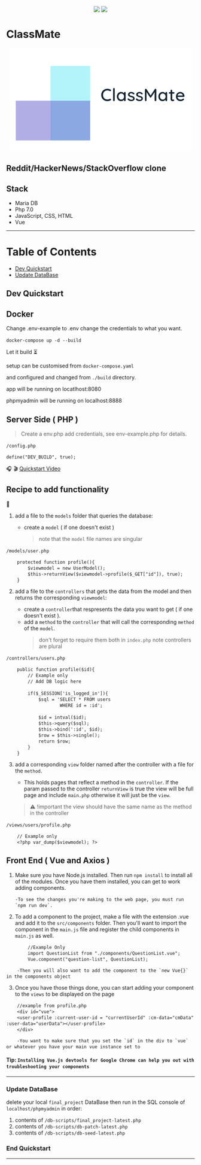 <div align="center">
	<img src="https://img.shields.io/github/issues/harps116/classmate.svg?style=flat-square">
	<img src="https://img.shields.io/github/license/harps116/classmate.svg?style=flat-square">
</div>

# ClassMate

<div align="center">
	<img src="classmate-logo.png" alt="Classmate logo"></img>
</div>

## Reddit/HackerNews/StackOverflow clone

## Stack

- Maria DB
- Php 7.0
- JavaScript, CSS, HTML
- Vue

---

# Table of Contents

- [Dev Quickstart](#markdown-header-dev-quickstart)
- [Update DataBase](#markdown-header-update-database)

## Dev Quickstart

## Docker

Change .env-example to .env change the credentials to what you want.

`docker-compose up -d --build`

Let it build :hourglass_flowing_sand:

setup can be customised from `docker-compose.yaml`

and configured and changed from `./build` directory.

app will be running on locatlhost:8080

phpmyadmin will be running on localhost:8888

## Server Side ( PHP )

> Create a env.php add credentials, see env-example.php for details.

`/config.php`

```
define("DEV_BUILD", true);
```

:headphones: :clapper: [Quickstart Video](https://youtu.be/D2o14PY7Ums)

## Recipe to add functionality

:book:

1.  add a file to the `models` folder that queries the database:

    - create a `model` ( if one doesn't exist )
      > note that the `model` file names are singular

`/models/user.php`

```
	protected function profile(){
		$viewmodel = new UserModel();
		$this->returnView($viewmodel->profile($_GET["id"]), true);
	}
```

2.  add a file to the `controllers` that gets the data from the model and then returns the corresponding `viewmodel`:

    - create a `controller`that respresents the data you want to get ( if one doesn't exist ).
    - add a `method` to the `controller` that will call the corresponding `method` of the `model`.
      > don't forget to require them both in `index.php`
      > note controllers are plural

`/controllers/users.php`

```
	public function profile($id){
		// Example only
		// Add DB logic here

		if($_SESSION['is_logged_in']){
			$sql = 'SELECT * FROM users
					WHERE id = :id';

			$id = intval($id);
			$this->query($sql);
			$this->bind(':id', $id);
			$row = $this->single();
			return $row;
		}
	}
```

3.  add a corresponding `view` folder named after the controller with a file for the `method`.

    - This holds pages that reflect a method in the `controller`. If the param passed to the controller `returnView` is true the view will be full page and include `main.php` otherwise it will just be the `view`.

    > :warning: !important the view should have the same name as the method in the controller

`/views/users/profile.php`

```
    // Example only
    <?php var_dump($viewmodel); ?>
```

## Front End ( Vue and Axios )

1.  Make sure you have Node.js installed. Then run `npm install` to install all of the modules. Once you have them installed, you can get to work adding components.

        -To see the changes you're making to the web page, you must run `npm run dev`.

2)  To add a component to the project, make a file with the extension .vue and add it to the `src/components` folder. Then you'll want to import the component in the `main.js` file and register the child components in `main.js` as well.

```
		//Example Only
		import QuestionList from "./components/QuestionList.vue";
		Vue.component("question-list", QuestionList);
```

    	-Then you will also want to add the component to the `new Vue{}` in the components object

3.  Once you have those things done, you can start adding your component to the `views` to be displayed on the page

```
	//example from profile.php
	<div id="vue">
    <user-profile :current-user-id = "currentUserId" :cm-data="cmData" :user-data="userData"></user-profile>
	</div>
```

    	-You want to make sure that you set the `id` in the div to `vue` or whatever you have your main vue instance set to

#### Tip: `Installing Vue.js devtools for Google Chrome can help you out with troubleshooting your components`

---

### Update DataBase

delete your local `final_project` DataBase then run in the SQL console of `localhost/phpmyadmin` in order:

1.  contents of `/db-scripts/final_project-latest.php`
2.  contents of `/db-scripts/db-patch-latest.php`
3.  contents of `/db-scripts/db-seed-latest.php`

### End Quickstart

---
